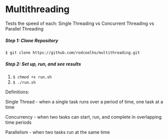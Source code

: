# Multithreading

Tests the speed of each: Single Threading vs Concurrent Threading vs Parallel Threading 

##### Step 1: Clone Repository

`$ git clone https://github.com/rodcoelho/multithreading.git`

##### Step 2: Set up, run, and see results

1) `$ chmod +x run.sh`
2) `$ ./run.sh`


Definitions:

Single Thread - when a single task runs over a period of time, one task at a time

Concurrency - when two tasks can start, run, and complete in overlapping time periods

Parallelism - when two tasks run at the same time